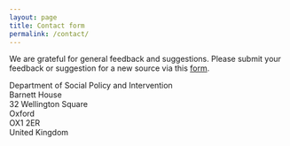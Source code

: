```yaml
---
layout: page
title: Contact form
permalink: /contact/
---
```


We are grateful for general feedback and suggestions. Please submit your feedback or suggestion for a new source via this [form](contact/).

Department of Social Policy and Intervention <br>
Barnett House <br>
32 Wellington Square <br>
Oxford <br>
OX1 2ER <br>
United Kingdom <br>